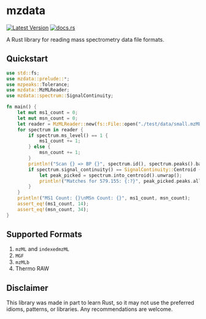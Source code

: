 # mzdata
[![Latest Version](https://img.shields.io/crates/v/mzdata?style=for-the-badge&color=mediumpurple&logo=rust)](https://crates.io/crates/mzdata)
[![docs.rs](https://img.shields.io/docsrs/mzdata?style=for-the-badge&logo=docs.rs&color=mediumseagreen)](https://docs.rs/mzdata/latest/mzdata/)

A Rust library for reading mass spectrometry data file formats.

## Quickstart
```rust
use std::fs;
use mzdata::prelude::*;
use mzpeaks::Tolerance;
use mzdata::MzMLReader;
use mzdata::spectrum::SignalContinuity;

fn main() {
    let mut ms1_count = 0;
    let mut msn_count = 0;
    let reader = MzMLReader::new(fs::File::open("./test/data/small.mzML").unwrap());
    for spectrum in reader {
        if spectrum.ms_level() == 1 {
            ms1_count += 1;
        } else {
            msn_count += 1;
        }
        println!("Scan {} => BP {}", spectrum.id(), spectrum.peaks().base_peak().mz);
        if spectrum.signal_continuity() == SignalContinuity::Centroid {
            let peak_picked = spectrum.into_centroid().unwrap();
            println!("Matches for 579.155: {:?}", peak_picked.peaks.all_peaks_for(579.155, Tolerance::Da(0.02)));
        }
    }
    println!("MS1 Count: {}\nMSn Count: {}", ms1_count, msn_count);
    assert_eq!(ms1_count, 14);
    assert_eq!(msn_count, 34);
}


```

## Supported Formats
1. `mzML` and `indexedmzML`
2. `MGF`
3. `mzMLb`
4. Thermo RAW

## Disclaimer
This library was made in part to learn Rust, so it may not use the preferred idioms,
patterns, or libraries. Any recommendations are welcome.